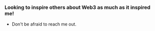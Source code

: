 ### Looking to inspire others about Web3 as much as it inspired me!

- Don't be afraid to reach me out.
